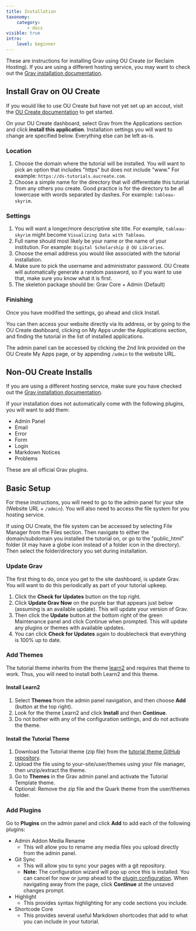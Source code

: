 ```yaml
---
title: Installation
taxonomy:
    category:
        - docs
visible: true
intro:
    level: beginner
---
```


These are instructions for installing Grav using OU Create (or Reclaim Hosting). If you are using a different hosting service, you may want to check out the [Grav installation documentation](https://learn.getgrav.org/16/basics/installation).

## Install Grav on OU Create

If you would like to use OU Create but have not yet set up an accout, visit the [OU Create documentation](https://create.ou.edu/docs/getting-started/general-information/) to get started.

On your OU Create dashboard, select Grav from the Applications section and click **install this application**. Installation settings you will want to change are specified below. Everything else can be left as-is.

### Location

1. Choose the domain where the tutorial will be installed. You will want to pick an option that includes "https" but does not include "www." For example: `https://ds-tutorials.oucreate.com`.
2. Choose a simple name for the directory that will differentiate this tutorial from any others you create. Good practice is for the directory to be all lowercase with words separated by dashes. For example: `tableau-skyrim`.

### Settings

1. You will want a longer/more descriptive site title. For example, `tableau-skyrim` might become `Visualizing Data with Tableau`.
2. Full name should most likely be your name or the name of your institution. For example: `Digital Scholarship @ OU Libraries`.
3. Choose the email address you would like associated with the tutorial installation.
4. Make sure to pick the username and administrator password. OU Create will automatically generate a random password, so if you want to use that, make sure you know what it is first.
5. The skeleton package should be: Grav Core + Admin (Default)

### Finishing

Once you have modified the settings, go ahead and click Install.

You can then access your website directly via its address, or by going to the OU Create dashboard, clicking on My Apps under the Applications section, and finding the tutorial in the list of installed applications.

The admin panel can be accessed by clicking the 2nd link provided on the OU Create My Apps page, or by appending `/admin` to the website URL.

## Non-OU Create Installs

If you are using a different hosting service, make sure you have checked out the [Grav installation documentation](https://learn.getgrav.org/16/basics/installation).

If your installation does not automatically come with the following plugins, you will want to add them:
- Admin Panel
- Email
- Error
- Form
- Login
- Markdown Notices
- Problems

These are all official Grav plugins.

## Basic Setup

For these instructions, you will need to go to the admin panel for your site (Website URL + `/admin`). You will also need to access the file system for you hosting service.

If using OU Create, the file system can be accessed by selecting File Manager from the Files section. Then navigate to either the domain/subdomain you installed the tutorial on, or go to the "public_html" folder (it may have a globe icon instead of a folder icon in the directory). Then select the folder/directory you set during installation.

### Update Grav

The first thing to do, once you get to the site dashboard, is update Grav. You will want to do this periodically as part of your tutorial upkeep.

1. Click the **Check for Updates** button on the top right.
2. Click **Update Grav Now** on the purple bar that appears just below (assuming is an available update). This will update your version of Grav.
3. Then click the **Update** button at the bottom right of the green Maintenance panel and click Continue when prompted. This will update any plugins or themes with available updates.
4. You can click **Check for Updates** again to doublecheck that everything is 100% up to date.

### Add Themes

The tutorial theme inherits from the theme [learn2](https://github.com/getgrav/grav-theme-learn2) and requires that theme to work. Thus, you will need to install both Learn2 and this theme.

#### Install Learn2

1. Select **Themes** from the admin panel navigation, and then choose **Add** (button at the top right).
2. Look for the theme Learn2 and click **Install** and then **Continue**.
3. Do not bother with any of the configuration settings, and do not activate the theme.

#### Install the Tutorial Theme

1. Download the Tutorial theme (zip file) from the [tutorial theme GitHub repository](https://github.com/TheoAcker12/tutorial-template).
2. Upload the file using to your-site/user/themes using your file manager, then unzip/extract the theme.
3. Go to **Themes** in the Grav admin panel and activate the Tutorial Template theme.
4. Optional: Remove the zip file and the Quark theme from the user/themes folder.

### Add Plugins

Go to **Plugins** on the admin panel and click **Add** to add each of the following plugins:

- Admin Addon Media Rename
	- This will allow you to rename any media files you upload directly from the admin panel.
- Git Sync
	- This will allow you to sync your pages with a git repository.
	- **Note:** The configuration wizard will pop up once this is installed. You can cancel for now or jump ahead to the [plugin configuration](https://ds-tutorials.oucreate.com/tutorial-template/setup/configuration#plugin-configuration). When navigating away from the page, click **Continue** at the unsaved changes prompt.
- Highlight
	- This provides syntax highlighting for any code sections you include.
- Shortcode Core
	- This provides several useful Markdown shortcodes that add to what you can include in your tutorial.